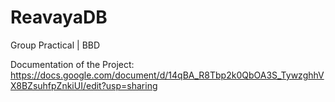 # ReavayaDB
Group Practical | BBD

Documentation of the Project:
https://docs.google.com/document/d/14qBA_R8Tbp2k0QbOA3S_TywzghhVX8BZsuhfpZnkiUI/edit?usp=sharing
